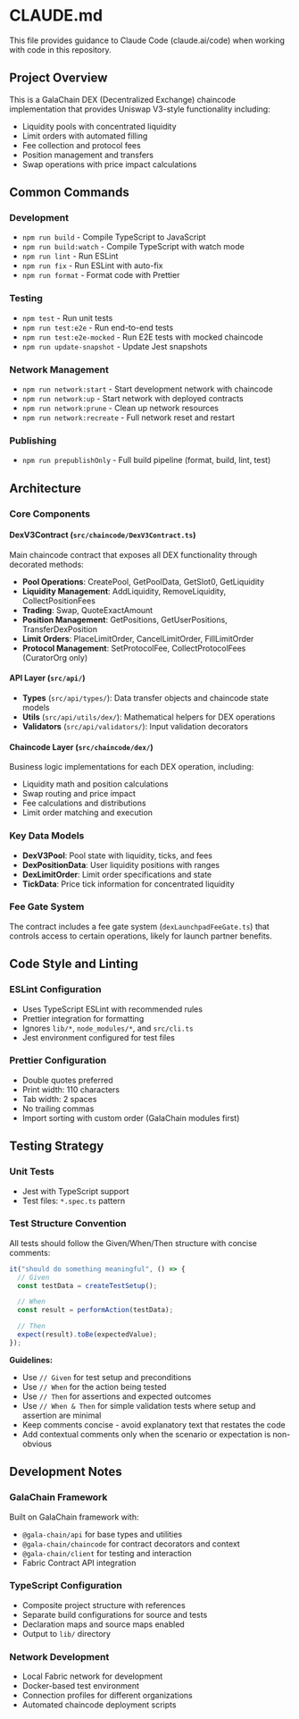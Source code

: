 # CLAUDE.md

This file provides guidance to Claude Code (claude.ai/code) when working with code in this repository.

## Project Overview

This is a GalaChain DEX (Decentralized Exchange) chaincode implementation that provides Uniswap V3-style functionality including:
- Liquidity pools with concentrated liquidity
- Limit orders with automated filling
- Fee collection and protocol fees
- Position management and transfers
- Swap operations with price impact calculations

## Common Commands

### Development
- `npm run build` - Compile TypeScript to JavaScript
- `npm run build:watch` - Compile TypeScript with watch mode
- `npm run lint` - Run ESLint
- `npm run fix` - Run ESLint with auto-fix
- `npm run format` - Format code with Prettier

### Testing
- `npm test` - Run unit tests
- `npm run test:e2e` - Run end-to-end tests
- `npm run test:e2e-mocked` - Run E2E tests with mocked chaincode
- `npm run update-snapshot` - Update Jest snapshots

### Network Management
- `npm run network:start` - Start development network with chaincode
- `npm run network:up` - Start network with deployed contracts
- `npm run network:prune` - Clean up network resources
- `npm run network:recreate` - Full network reset and restart

### Publishing
- `npm run prepublishOnly` - Full build pipeline (format, build, lint, test)

## Architecture

### Core Components

#### DexV3Contract (`src/chaincode/DexV3Contract.ts`)
Main chaincode contract that exposes all DEX functionality through decorated methods:
- **Pool Operations**: CreatePool, GetPoolData, GetSlot0, GetLiquidity
- **Liquidity Management**: AddLiquidity, RemoveLiquidity, CollectPositionFees
- **Trading**: Swap, QuoteExactAmount
- **Position Management**: GetPositions, GetUserPositions, TransferDexPosition
- **Limit Orders**: PlaceLimitOrder, CancelLimitOrder, FillLimitOrder
- **Protocol Management**: SetProtocolFee, CollectProtocolFees (CuratorOrg only)

#### API Layer (`src/api/`)
- **Types** (`src/api/types/`): Data transfer objects and chaincode state models
- **Utils** (`src/api/utils/dex/`): Mathematical helpers for DEX operations
- **Validators** (`src/api/validators/`): Input validation decorators

#### Chaincode Layer (`src/chaincode/dex/`)
Business logic implementations for each DEX operation, including:
- Liquidity math and position calculations
- Swap routing and price impact
- Fee calculations and distributions
- Limit order matching and execution

### Key Data Models

- **DexV3Pool**: Pool state with liquidity, ticks, and fees
- **DexPositionData**: User liquidity positions with ranges
- **DexLimitOrder**: Limit order specifications and state
- **TickData**: Price tick information for concentrated liquidity

### Fee Gate System
The contract includes a fee gate system (`dexLaunchpadFeeGate.ts`) that controls access to certain operations, likely for launch partner benefits.

## Code Style and Linting

### ESLint Configuration
- Uses TypeScript ESLint with recommended rules
- Prettier integration for formatting
- Ignores `lib/*`, `node_modules/*`, and `src/cli.ts`
- Jest environment configured for test files

### Prettier Configuration
- Double quotes preferred
- Print width: 110 characters
- Tab width: 2 spaces
- No trailing commas
- Import sorting with custom order (GalaChain modules first)

## Testing Strategy

### Unit Tests
- Jest with TypeScript support
- Test files: `*.spec.ts` pattern

### Test Structure Convention
All tests should follow the Given/When/Then structure with concise comments:

```typescript
it("should do something meaningful", () => {
  // Given
  const testData = createTestSetup();

  // When
  const result = performAction(testData);

  // Then
  expect(result).toBe(expectedValue);
});
```

**Guidelines:**
- Use `// Given` for test setup and preconditions
- Use `// When` for the action being tested
- Use `// Then` for assertions and expected outcomes
- Use `// When & Then` for simple validation tests where setup and assertion are minimal
- Keep comments concise - avoid explanatory text that restates the code
- Add contextual comments only when the scenario or expectation is non-obvious

## Development Notes

### GalaChain Framework
Built on GalaChain framework with:
- `@gala-chain/api` for base types and utilities
- `@gala-chain/chaincode` for contract decorators and context
- `@gala-chain/client` for testing and interaction
- Fabric Contract API integration

### TypeScript Configuration
- Composite project structure with references
- Separate build configurations for source and tests
- Declaration maps and source maps enabled
- Output to `lib/` directory

### Network Development
- Local Fabric network for development
- Docker-based test environment
- Connection profiles for different organizations
- Automated chaincode deployment scripts

